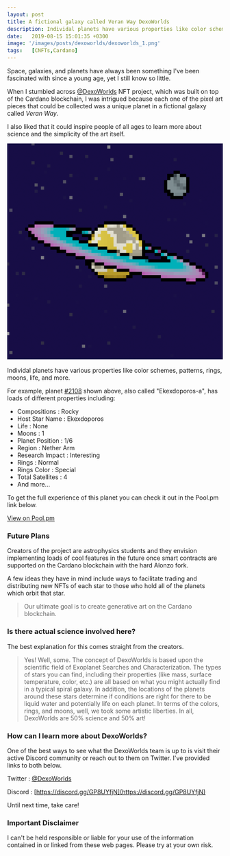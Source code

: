 ```yaml
---
layout: post
title: A fictional galaxy called Veran Way DexoWorlds
description: Individal planets have various properties like color schemes, patterns, rings, moons, life, and more. 
date:   2019-08-15 15:01:35 +0300
image: '/images/posts/dexoworlds/dexoworlds_1.png'
tags:   [CNFTs,Cardano]
---
```

Space, galaxies, and planets have always been something I've been fascinated with since a young age, yet I still know so little. 

When I stumbled across [@DexoWorlds](https://twitter.com/DexoWorlds) NFT project, which was built on top of the Cardano blockchain, I was intrigued because each one of the pixel art pieces that could be collected was a unique planet in a fictional galaxy called *Veran Way*. 

I also liked that it could inspire people of all ages to learn more about science and the simplicity of the art itself. 

![](/images/posts/dexoworlds/dexoworlds_5.png)

Individal planets have various properties like color schemes, patterns, rings, moons, life, and more. 

For example, planet [#2108](https://pool.pm/862cd06c4504de6114a29e0b863751ee84ad455493d43aeeb727d896.DexoWorld2108) shown above, also called "Ekexdoporos-a", has loads of different properties including: 

- Compositions : Rocky 
- Host Star Name : Ekexdoporos
- Life : None
- Moons : 1
- Planet Position : 1/6
- Region : Nether Arm
- Research Impact : Interesting
- Rings : Normal
- Rings Color : Special 
- Total Satellites : 4
- And more...

To get the full experience of this planet you can check it out in the Pool.pm link below. 

[View on Pool.pm](https://pool.pm/862cd06c4504de6114a29e0b863751ee84ad455493d43aeeb727d896.DexoWorld2108) 

### Future Plans
Creators of the project are astrophysics students and they envision implementing loads of cool features in the future once smart contracts are supported on the Cardano blockchain with the hard Alonzo fork.  

A few ideas they have in mind include ways to facilitate trading and distributing new NFTs of each star to those who hold all of the planets which orbit that star.

> Our ultimate goal is to create generative art on the Cardano blockchain.

### Is there actual science involved here?
The best explanation for this comes straight from the creators. 

> Yes! Well, some. The concept of DexoWorlds is based upon the scientific field of Exoplanet Searches and Characterization. The types of stars you can find, including their properties (like mass, surface temperature, color, etc.) are all based on what you might actually find in a typical spiral galaxy. In addition, the locations of the planets around these stars determine if conditions are right for there to be liquid water and potentially life on each planet. In terms of the colors, rings, and moons, well, we took some artistic liberties. In all, DexoWorlds are 50% science and 50% art!

### How can I learn more about DexoWorlds? 
One of the best ways to see what the DexoWorlds team is up to is visit  their active Discord community or reach out to them on Twitter. I've provided links to both below. 

Twitter : [@DexoWorlds](https://twitter.com/DexoWorlds)  

Discord : [https://discord.gg/GP8UYfjN](https://discord.gg/GP8UYfjN)

Until next time, take care! 

### Important Disclaimer
I can't be held responsible or liable for your use of the information contained in or linked from these web pages. Please try at your own risk.


